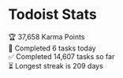 
# Todoist Stats

<!-- TODO-IST:START -->
🏆  37,658 Karma Points           
🌸  Completed 6 tasks today           
✅  Completed 14,607 tasks so far           
⏳  Longest streak is 209 days
<!-- TODO-IST:END -->
